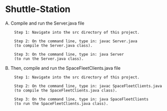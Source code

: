 # Shuttle-Station

A. Compile and run the Server.java file
		
		Step 1: Navigate into the src directory of this project.
		
		Step 2: On the command line, type in: javac Server.java 
		(to compile the Server.java class).
		 
		Step 3: On the command line, type in: java Server
		(to run the Server.java class).

B. Then, compile and run the SpaceFleetClients.java file
		
		Step 1: Navigate into the src directory of this project.
		
		Step 2: On the command line, type in: javac SpaceFleetClients.java 
		(to compile the SpaceFleetClients.java class).
		 
		Step 3: On the command line, type in: java SpaceFleetClients
		(to run the SpaceFleetClients.java class).

